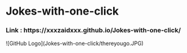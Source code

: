 # Jokes-with-one-click

<h3>Link : https://xxxzaidxxx.github.io/Jokes-with-one-click/</h3>
![GitHub Logo](Jokes-with-one-click/thereyougo.JPG)

